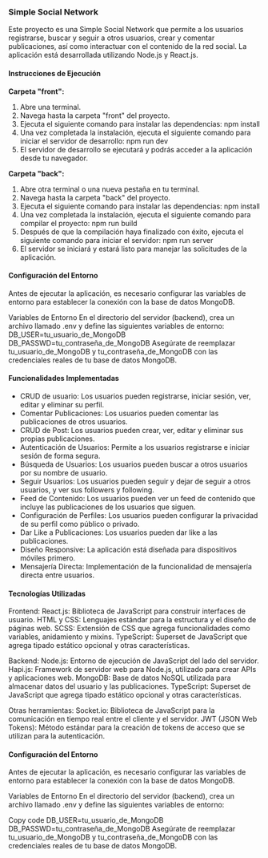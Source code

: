 ### Simple Social Network

Este proyecto es una Simple Social Network que permite a los usuarios registrarse, buscar y seguir a otros usuarios, crear y comentar publicaciones, así como interactuar con el contenido de la red social. La aplicación está desarrollada utilizando Node.js y React.js.

#### Instrucciones de Ejecución

**Carpeta "front":**
1. Abre una terminal.
2. Navega hasta la carpeta "front" del proyecto.
3. Ejecuta el siguiente comando para instalar las dependencias: npm install
4. Una vez completada la instalación, ejecuta el siguiente comando para iniciar el servidor de desarrollo: npm run dev
5. El servidor de desarrollo se ejecutará y podrás acceder a la aplicación desde tu navegador.

**Carpeta "back":**
1. Abre otra terminal o una nueva pestaña en tu terminal.
2. Navega hasta la carpeta "back" del proyecto.
3. Ejecuta el siguiente comando para instalar las dependencias: npm install
4. Una vez completada la instalación, ejecuta el siguiente comando para compilar el proyecto: npm run build
5. Después de que la compilación haya finalizado con éxito, ejecuta el siguiente comando para iniciar el servidor: npm run server
6. El servidor se iniciará y estará listo para manejar las solicitudes de la aplicación.

#### Configuración del Entorno
Antes de ejecutar la aplicación, es necesario configurar las variables de entorno para establecer la conexión con la base de datos MongoDB.

Variables de Entorno
En el directorio del servidor (backend), crea un archivo llamado .env y define las siguientes variables de entorno:
DB_USER=tu_usuario_de_MongoDB
DB_PASSWD=tu_contraseña_de_MongoDB
Asegúrate de reemplazar tu_usuario_de_MongoDB y tu_contraseña_de_MongoDB con las credenciales reales de tu base de datos MongoDB.

#### Funcionalidades Implementadas

- CRUD de usuario: Los usuarios pueden registrarse, iniciar sesión, ver, editar y eliminar su perfil.
- Comentar Publicaciones: Los usuarios pueden comentar las publicaciones de otros usuarios.
- CRUD de Post: Los usuarios pueden crear, ver, editar y eliminar sus propias publicaciones.
- Autenticación de Usuarios: Permite a los usuarios registrarse e iniciar sesión de forma segura.
- Búsqueda de Usuarios: Los usuarios pueden buscar a otros usuarios por su nombre de usuario.
- Seguir Usuarios: Los usuarios pueden seguir y dejar de seguir a otros usuarios, y ver sus followers y following.
- Feed de Contenido: Los usuarios pueden ver un feed de contenido que incluye las publicaciones de los usuarios que siguen.
- Configuración de Perfiles: Los usuarios pueden configurar la privacidad de su perfil como público o privado.
- Dar Like a Publicaciones: Los usuarios pueden dar like a las publicaciones.
- Diseño Responsive: La aplicación está diseñada para dispositivos móviles primero.
- Mensajería Directa: Implementación de la funcionalidad de mensajería directa entre usuarios.

#### Tecnologías Utilizadas

Frontend:
React.js: Biblioteca de JavaScript para construir interfaces de usuario.
HTML y CSS: Lenguajes estándar para la estructura y el diseño de páginas web.
SCSS: Extensión de CSS que agrega funcionalidades como variables, anidamiento y mixins.
TypeScript: Superset de JavaScript que agrega tipado estático opcional y otras características.

Backend:
Node.js: Entorno de ejecución de JavaScript del lado del servidor.
Hapi.js: Framework de servidor web para Node.js, utilizado para crear APIs y aplicaciones web.
MongoDB: Base de datos NoSQL utilizada para almacenar datos del usuario y las publicaciones.
TypeScript: Superset de JavaScript que agrega tipado estático opcional y otras características.

Otras herramientas:
Socket.io: Biblioteca de JavaScript para la comunicación en tiempo real entre el cliente y el servidor.
JWT (JSON Web Tokens): Método estándar para la creación de tokens de acceso que se utilizan para la autenticación.

#### Configuración del Entorno
Antes de ejecutar la aplicación, es necesario configurar las variables de entorno para establecer la conexión con la base de datos MongoDB.

Variables de Entorno
En el directorio del servidor (backend), crea un archivo llamado .env y define las siguientes variables de entorno:

Copy code
DB_USER=tu_usuario_de_MongoDB
DB_PASSWD=tu_contraseña_de_MongoDB
Asegúrate de reemplazar tu_usuario_de_MongoDB y tu_contraseña_de_MongoDB con las credenciales reales de tu base de datos MongoDB.

